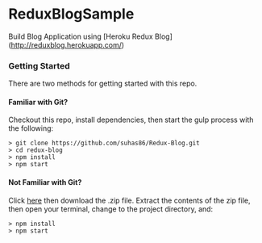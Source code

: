 # ReduxBlogSample

Build Blog Application using [Heroku Redux Blog] (http://reduxblog.herokuapp.com/)

### Getting Started

There are two methods for getting started with this repo.

#### Familiar with Git?
Checkout this repo, install dependencies, then start the gulp process with the following:

```
> git clone https://github.com/suhas86/Redux-Blog.git
> cd redux-blog
> npm install
> npm start
```

#### Not Familiar with Git?
Click [here](https://github.com/suhas86/Redux-Blog) then download the .zip file.  Extract the contents of the zip file, then open your terminal, change to the project directory, and:

```
> npm install
> npm start
```
